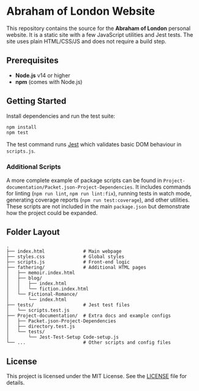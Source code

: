 # Abraham of London Website

This repository contains the source for the **Abraham of London** personal website. It is a static site with a few JavaScript utilities and Jest tests. The site uses plain HTML/CSS/JS and does not require a build step.

## Prerequisites

- **Node.js** v14 or higher
- **npm** (comes with Node.js)

## Getting Started

Install dependencies and run the test suite:

```bash
npm install
npm test
```

The test command runs [Jest](https://jestjs.io/) which validates basic DOM behaviour in `scripts.js`.

### Additional Scripts

A more complete example of package scripts can be found in `Project-documentation/Packet.json-Project-Dependencies`. It includes commands for linting (`npm run lint`, `npm run lint:fix`), running tests in watch mode, generating coverage reports (`npm run test:coverage`), and other utilities. These scripts are not included in the main `package.json` but demonstrate how the project could be expanded.

## Folder Layout

```
.
├── index.html              # Main webpage
├── styles.css              # Global styles
├── scripts.js              # Front-end logic
├── fathering/              # Additional HTML pages
│   ├── memoir.index.html
│   ├── blog/
│   │   ├── index.html
│   │   └── fiction.index.html
│   └── Fictional-Romance/
│       └── index.html
├── tests/                  # Jest test files
│   └── scripts.test.js
├── Project-documentation/  # Extra docs and example configs
│   ├── Packet.json-Project-Dependencies
│   ├── directory.test.js
│   └── tests/
│       └── Jest-Test-Setup Code-setup.js
└── ...                     # Other scripts and config files
```

## License

This project is licensed under the MIT License. See the [LICENSE](LICENSE) file for details.
